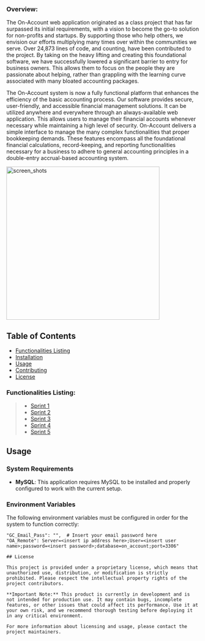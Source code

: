 ### Overview:
The On-Account web application originated as a class project that has far surpassed its initial requirements, with a vision to become the go-to solution for non-profits and startups. By supporting those who help others, we envision our efforts multiplying many times over within the communities we serve. Over 24,873 lines of code, and counting, have been contributed to the project. By taking on the heavy lifting and creating this foundational software, we have successfully lowered a significant barrier to entry for business owners. This allows them to focus on the people they are passionate about helping, rather than grappling with the learning curve associated with many bloated accounting packages.

The On-Account system is now a fully functional platform that enhances the efficiency of the basic accounting process. Our software provides secure, user-friendly, and accessible financial management solutions. It can be utilized anywhere and everywhere through an always-available web application. This allows users to manage their financial accounts whenever necessary while maintaining a high level of security. On-Account delivers a simple interface to manage the many complex functionalities that proper bookkeeping demands. These features encompass all the foundational financial calculations, record-keeping, and reporting functionalities necessary for a business to adhere to general accounting principles in a double-entry accrual-based accounting system.

<img src="https://github.com/user-attachments/assets/f6a09992-1992-4382-9919-aaa89c6b1a1e" alt="screen_shots" width="400">

## Table of Contents
- [Functionalities Listing](#functionalities-listing)
- [Installation](#installation)
- [Usage](#usage)
- [Contributing](#contributing)
- [License](#license)

### **Functionalities Listing:**
> - [Sprint 1](Sprint1.md)
> - [Sprint 2](Sprint2.md)
> - [Sprint 3](Sprint3.md)
> - [Sprint 4](Sprint4.md)
> - [Sprint 5](Sprint5.md)

## Usage
### System Requirements
- **MySQL**: This application requires MySQL to be installed and properly configured to work with the current setup.

### Environment Variables
The following environment variables must be configured in order for the system to function correctly:

```plaintext
"GC_Email_Pass": "",  # Insert your email password here
"OA_Remote": Server=<insert ip address here>;User=<insert user name>;password=<insert password>;database=on_account;port=3306"

## License

This project is provided under a proprietary license, which means that unauthorized use, distribution, or modification is strictly prohibited. Please respect the intellectual property rights of the project contributors.

**Important Note:** This product is currently in development and is not intended for production use. It may contain bugs, incomplete features, or other issues that could affect its performance. Use it at your own risk, and we recommend thorough testing before deploying it in any critical environment.

For more information about licensing and usage, please contact the project maintainers.